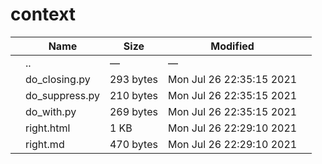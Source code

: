 # context

<table><thead><tr class="header"><th></th><th>Name</th><th>Size</th><th>Modified</th><th></th></tr></thead><tbody><tr class="odd"><td></td><td><span class="goup">..</span></td><td>—</td><td>—</td><td></td></tr><tr class="even"><td></td><td><span class="name">do_closing.py</span></td><td>293 bytes</td><td>Mon Jul 26 22:35:15 2021</td><td></td></tr><tr class="odd"><td></td><td><span class="name">do_suppress.py</span></td><td>210 bytes</td><td>Mon Jul 26 22:35:15 2021</td><td></td></tr><tr class="even"><td></td><td><span class="name">do_with.py</span></td><td>269 bytes</td><td>Mon Jul 26 22:35:15 2021</td><td></td></tr><tr class="odd"><td></td><td><span class="name">right.html</span></td><td>1 KB</td><td>Mon Jul 26 22:29:10 2021</td><td></td></tr><tr class="even"><td></td><td><span class="name">right.md</span></td><td>470 bytes</td><td>Mon Jul 26 22:29:10 2021</td><td></td></tr></tbody></table>
